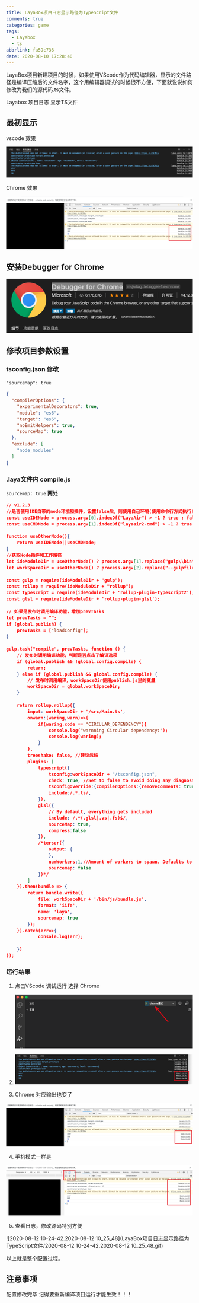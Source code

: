```yaml
---
title: LayaBox项目日志显示路径为TypeScript文件
comments: true
categories: game
tags:
  - Layabox
  - ts
abbrlink: fa59c736
date: 2020-08-10 17:28:40
---
```


LayaBox项目新建项目的时候，如果使用VScode作为代码编辑器，显示的文件路径是编译压缩后的文件名字，这个用编辑器调试的时候很不方便，下面就说说如何修改为我们的源代码.ts文件。
<!--more-->Layabox 项目日志 显示TS文件

## 最初显示

vscode 效果

![image-20200812100044720](LayaBox项目日志显示路径为TypeScript文件/image-20200812100044720.png)

Chrome 效果

![image-20200812100107778](LayaBox项目日志显示路径为TypeScript文件/image-20200812100107778.png)



## 安装Debugger for Chrome

![image-20200812095346637](LayaBox项目日志显示路径为TypeScript文件/image-20200812095346637.png)

## 修改项目参数设置

### tsconfig.json 修改

`"sourceMap": true`

```json
{
  "compilerOptions": {
    "experimentalDecorators": true,
    "module": "es6",
    "target": "es6",
    "noEmitHelpers": true,
    "sourceMap": true
  },
  "exclude": [
    "node_modules"
  ]
}
```

### .laya文件内 compile.js

`sourcemap: true` **两处**

```json
// v1.2.3
//是否使用IDE自带的node环境和插件，设置false后，则使用自己环境(使用命令行方式执行)
const useIDENode = process.argv[0].indexOf("LayaAir") > -1 ? true : false;
const useCMDNode = process.argv[1].indexOf("layaair2-cmd") > -1 ? true : false;

function useOtherNode(){
	return useIDENode||useCMDNode;
}
//获取Node插件和工作路径
let ideModuleDir = useOtherNode() ? process.argv[1].replace("gulp\\bin\\gulp.js", "").replace("gulp/bin/gulp.js", "") : "";
let workSpaceDir = useOtherNode() ? process.argv[2].replace("--gulpfile=", "").replace("\\.laya\\compile.js", "").replace("/.laya/compile.js", "") : "./../";

const gulp = require(ideModuleDir + "gulp");
const rollup = require(ideModuleDir + "rollup");
const typescript = require(ideModuleDir + 'rollup-plugin-typescript2');//typescript2 plugin
const glsl = require(ideModuleDir + 'rollup-plugin-glsl');

// 如果是发布时调用编译功能，增加prevTasks
let prevTasks = "";
if (global.publish) {
	prevTasks = ["loadConfig"];
}

gulp.task("compile", prevTasks, function () {
	// 发布时调用编译功能，判断是否点击了编译选项
	if (global.publish && !global.config.compile) {
		return;
	} else if (global.publish && global.config.compile) {
		// 发布时调用编译，workSpaceDir使用publish.js里的变量
		workSpaceDir = global.workSpaceDir;
	}

	return rollup.rollup({
		input: workSpaceDir + '/src/Main.ts',
		onwarn:(waring,warn)=>{
			if(waring.code == "CIRCULAR_DEPENDENCY"){
				console.log("warnning Circular dependency:");
				console.log(waring);
			}
		},
		treeshake: false, //建议忽略
		plugins: [
			typescript({
				tsconfig:workSpaceDir + "/tsconfig.json",
				check: true, //Set to false to avoid doing any diagnostic checks on the code
				tsconfigOverride:{compilerOptions:{removeComments: true}},
				include:/.*.ts/,
			}),
			glsl({
				// By default, everything gets included
				include: /.*(.glsl|.vs|.fs)$/,
				sourceMap: true,
				compress:false
			}),
			/*terser({
				output: {
				},
				numWorkers:1,//Amount of workers to spawn. Defaults to the number of CPUs minus 1
				sourcemap: false
			})*/        
		]
	}).then(bundle => {
		return bundle.write({
			file: workSpaceDir + '/bin/js/bundle.js',
			format: 'iife',
			name: 'laya',
			sourcemap: true
		});
	}).catch(err=>{
			console.log(err);
		
	})
});
```

### 运行结果

1. 点击VScode 调试运行 选择 Chrome  

   ![image-20200812095750202](LayaBox项目日志显示路径为TypeScript文件/image-20200812095750202.png)

2. ![image-20200812095812873](LayaBox项目日志显示路径为TypeScript文件/image-20200812095812873.png)

3. Chrome  对应输出也变了

![image-20200812095855513](LayaBox项目日志显示路径为TypeScript文件/image-20200812095855513.png)

4. 手机模式一样是

![image-20200812095928669](LayaBox项目日志显示路径为TypeScript文件/image-20200812095928669.png)



5. 查看日志，修改源码特别方便

![2020-08-12 10-24-42.2020-08-12 10_25_48](LayaBox项目日志显示路径为TypeScript文件/2020-08-12 10-24-42.2020-08-12 10_25_48.gif)

以上就是整个配置过程。

## 注意事项

配置修改完毕 记得要重新编译项目运行才能生效！！！


